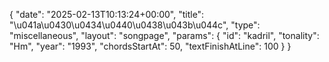 {
    "date": "2025-02-13T10:13:24+00:00",
    "title": "\u041a\u0430\u0434\u0440\u0438\u043b\u044c",
    "type": "miscellaneous",
    "layout": "songpage",
    "params": {
        "id": "kadril",
        "tonality": "Hm",
        "year": "1993",
        "chordsStartAt": 50,
        "textFinishAtLine": 100
    }
}